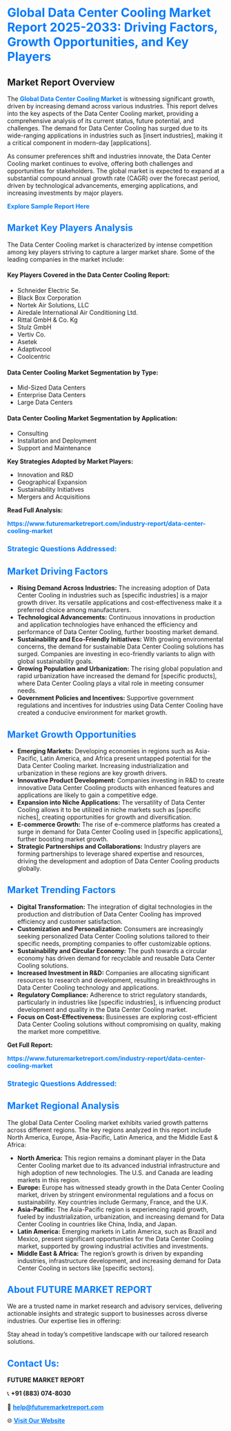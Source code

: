 <h1 style="color: #007BFF;">Global Data Center Cooling Market Report 2025-2033: Driving Factors, Growth Opportunities, and Key Players</h1>

<section id="overview">
<h2>Market Report Overview</h2>
<p>The <a href="https://www.futuremarketreport.com/industry-report/data-center-cooling-market" style="color: #007BFF; text-decoration: none;"><strong>Global Data Center Cooling Market</strong></a> is witnessing significant growth, driven by increasing demand across various industries. This report delves into the key aspects of the Data Center Cooling market, providing a comprehensive analysis of its current status, future potential, and challenges. The demand for Data Center Cooling has surged due to its wide-ranging applications in industries such as [insert industries], making it a critical component in modern-day [applications].</p>
<p>As consumer preferences shift and industries innovate, the Data Center Cooling market continues to evolve, offering both challenges and opportunities for stakeholders. The global market is expected to expand at a substantial compound annual growth rate (CAGR) over the forecast period, driven by technological advancements, emerging applications, and increasing investments by major players.</p>
</section>

<section id="overview">
<p><a href="https://www.futuremarketreport.com/request-sample/reportId=92766" style="color: #007BFF; text-decoration: none;"><strong>Explore Sample Report Here</strong></a></p>
</section>

<section id="key-players">
<h2 style="color: #007BFF;">Market Key Players Analysis</h2>
<p>The Data Center Cooling market is characterized by intense competition among key players striving to capture a larger market share. Some of the leading companies in the market include:</p>
<h4>Key Players Covered in the Data Center Cooling Report:</h4>
<ul><li>Schneider Electric Se.</li><li>Black Box Corporation</li><li>Nortek Air Solutions, LLC</li><li>Airedale International Air Conditioning Ltd.</li><li>Rittal GmbH &amp; Co. Kg</li><li>Stulz GmbH</li><li>Vertiv Co.</li><li>Asetek</li><li>Adaptivcool</li><li>Coolcentric</li></ul>
<h4>Data Center Cooling Market Segmentation by Type:</h4>
<ul><li>Mid-Sized Data Centers</li><li>Enterprise Data Centers</li><li>Large Data Centers</li></ul>

<h4>Data Center Cooling Market Segmentation by Application:</h4>
<ul><li>Consulting</li><li>Installation and Deployment</li><li>Support and Maintenance</li></ul>
<p><strong>Key Strategies Adopted by Market Players:</strong></p>
<ul>
<li>Innovation and R&D</li>
<li>Geographical Expansion</li>
<li>Sustainability Initiatives</li>
<li>Mergers and Acquisitions</li>
</ul>
</section>

<section>
<p><strong>Read Full Analysis: </strong></p><a href="https://www.futuremarketreport.com/industry-report/data-center-cooling-market" style="color: #007BFF; text-decoration: none;"><strong>https://www.futuremarketreport.com/industry-report/data-center-cooling-market</strong></a>
<h3 style="color: #007BFF;">Strategic Questions Addressed:</h3>
</section>

<section id="driving-factors">
<h2 style="color: #007BFF;">Market Driving Factors</h2>
<ul>
<li><strong>Rising Demand Across Industries:</strong> The increasing adoption of Data Center Cooling in industries such as [specific industries] is a major growth driver. Its versatile applications and cost-effectiveness make it a preferred choice among manufacturers.</li>
<li><strong>Technological Advancements:</strong> Continuous innovations in production and application technologies have enhanced the efficiency and performance of Data Center Cooling, further boosting market demand.</li>
<li><strong>Sustainability and Eco-Friendly Initiatives:</strong> With growing environmental concerns, the demand for sustainable Data Center Cooling solutions has surged. Companies are investing in eco-friendly variants to align with global sustainability goals.</li>
<li><strong>Growing Population and Urbanization:</strong> The rising global population and rapid urbanization have increased the demand for [specific products], where Data Center Cooling plays a vital role in meeting consumer needs.</li>
<li><strong>Government Policies and Incentives:</strong> Supportive government regulations and incentives for industries using Data Center Cooling have created a conducive environment for market growth.</li>
</ul>
</section>

<section id="growth-opportunities">
<h2 style="color: #007BFF;">Market Growth Opportunities</h2>
<ul>
<li><strong>Emerging Markets:</strong> Developing economies in regions such as Asia-Pacific, Latin America, and Africa present untapped potential for the Data Center Cooling market. Increasing industrialization and urbanization in these regions are key growth drivers.</li>
<li><strong>Innovative Product Development:</strong> Companies investing in R&D to create innovative Data Center Cooling products with enhanced features and applications are likely to gain a competitive edge.</li>
<li><strong>Expansion into Niche Applications:</strong> The versatility of Data Center Cooling allows it to be utilized in niche markets such as [specific niches], creating opportunities for growth and diversification.</li>
<li><strong>E-commerce Growth:</strong> The rise of e-commerce platforms has created a surge in demand for Data Center Cooling used in [specific applications], further boosting market growth.</li>
<li><strong>Strategic Partnerships and Collaborations:</strong> Industry players are forming partnerships to leverage shared expertise and resources, driving the development and adoption of Data Center Cooling products globally.</li>
</ul>
</section>

<section id="trending-factors">
<h2 style="color: #007BFF;">Market Trending Factors</h2>
<ul>
<li><strong>Digital Transformation:</strong> The integration of digital technologies in the production and distribution of Data Center Cooling has improved efficiency and customer satisfaction.</li>
<li><strong>Customization and Personalization:</strong> Consumers are increasingly seeking personalized Data Center Cooling solutions tailored to their specific needs, prompting companies to offer customizable options.</li>
<li><strong>Sustainability and Circular Economy:</strong> The push towards a circular economy has driven demand for recyclable and reusable Data Center Cooling solutions.</li>
<li><strong>Increased Investment in R&D:</strong> Companies are allocating significant resources to research and development, resulting in breakthroughs in Data Center Cooling technology and applications.</li>
<li><strong>Regulatory Compliance:</strong> Adherence to strict regulatory standards, particularly in industries like [specific industries], is influencing product development and quality in the Data Center Cooling market.</li>
<li><strong>Focus on Cost-Effectiveness:</strong> Businesses are exploring cost-efficient Data Center Cooling solutions without compromising on quality, making the market more competitive.</li>
</ul>
</section>

<section>
<p><strong>Get Full Report: </strong></p><a href="https://www.futuremarketreport.com/industry-report/data-center-cooling-market" style="color: #007BFF; text-decoration: none;"><strong>https://www.futuremarketreport.com/industry-report/data-center-cooling-market</strong></a>
<h3 style="color: #007BFF;">Strategic Questions Addressed:</h3>
</section>


<section id="regional-analysis">
<h2 style="color: #007BFF;">Market Regional Analysis</h2>
<p>The global Data Center Cooling market exhibits varied growth patterns across different regions. The key regions analyzed in this report include North America, Europe, Asia-Pacific, Latin America, and the Middle East & Africa:</p>
<ul>
<li><strong>North America:</strong> This region remains a dominant player in the Data Center Cooling market due to its advanced industrial infrastructure and high adoption of new technologies. The U.S. and Canada are leading markets in this region.</li>
<li><strong>Europe:</strong> Europe has witnessed steady growth in the Data Center Cooling market, driven by stringent environmental regulations and a focus on sustainability. Key countries include Germany, France, and the U.K.</li>
<li><strong>Asia-Pacific:</strong> The Asia-Pacific region is experiencing rapid growth, fueled by industrialization, urbanization, and increasing demand for Data Center Cooling in countries like China, India, and Japan.</li>
<li><strong>Latin America:</strong> Emerging markets in Latin America, such as Brazil and Mexico, present significant opportunities for the Data Center Cooling market, supported by growing industrial activities and investments.</li>
<li><strong>Middle East & Africa:</strong> The region’s growth is driven by expanding industries, infrastructure development, and increasing demand for Data Center Cooling in sectors like [specific sectors].</li>
</ul>
</section>

<footer>
<h2 style="color: #007BFF;">About FUTURE MARKET REPORT</h2>
<p>We are a trusted name in market research and advisory services, delivering actionable insights and strategic support to businesses across diverse industries. Our expertise lies in offering:</p>

<p>Stay ahead in today’s competitive landscape with our tailored research solutions.</p>

<h2 style="color: #007BFF;">Contact Us:</h2>
<p><strong>FUTURE MARKET REPORT</strong></p>
<p>📞 <strong>+91 (883) 074-8030</strong></p>
<p>📧 <strong><a href="mailto:help@futuremarketreport.com" style="color: #007BFF;">help@futuremarketreport.com</a></strong></p>
<p>🌐 <strong><a href="https://www.futuremarketreport.com/" style="color: #007BFF;">Visit Our Website</a></strong></p>
</footer>